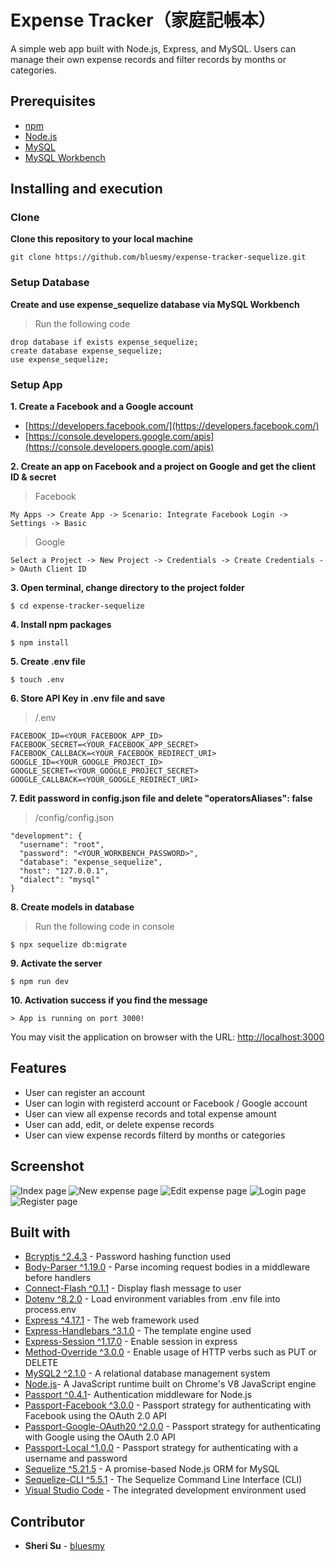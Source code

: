 # Expense Tracker（家庭記帳本）

A simple web app built with Node.js, Express, and MySQL. Users can manage their own expense records and filter records by months or categories.

## Prerequisites

* [npm](https://www.npmjs.com/get-npm)
* [Node.js](https://nodejs.org/en/download/)
* [MySQL](https://dev.mysql.com/downloads/mysql/)
* [MySQL Workbench](https://dev.mysql.com/downloads/workbench/)

## Installing and execution

### Clone

**Clone this repository to your local machine**

```
git clone https://github.com/bluesmy/expense-tracker-sequelize.git
```

### Setup Database

**Create and use expense_sequelize database via MySQL Workbench**

> Run the following code

```
drop database if exists expense_sequelize;
create database expense_sequelize;
use expense_sequelize;
```

### Setup App

**1. Create a Facebook and a Google account**
- [https://developers.facebook.com/](https://developers.facebook.com/)
- [https://console.developers.google.com/apis](https://console.developers.google.com/apis)

**2. Create an app on Facebook and a project on Google and get the client ID & secret**

> Facebook

```
My Apps -> Create App -> Scenario: Integrate Facebook Login -> Settings -> Basic
```

> Google

```
Select a Project -> New Project -> Credentials -> Create Credentials -> OAuth Client ID
```

**3. Open terminal, change directory to the project folder**

```
$ cd expense-tracker-sequelize
```

**4. Install npm packages**

```
$ npm install
```

**5. Create .env file**

```
$ touch .env
```

**6. Store API Key in .env file and save**

> /.env
```
FACEBOOK_ID=<YOUR_FACEBOOK_APP_ID>
FACEBOOK_SECRET=<YOUR_FACEBOOK_APP_SECRET>
FACEBOOK_CALLBACK=<YOUR_FACEBOOK_REDIRECT_URI>
GOOGLE_ID=<YOUR_GOOGLE_PROJECT_ID>
GOOGLE_SECRET=<YOUR_GOOGLE_PROJECT_SECRET>
GOOGLE_CALLBACK=<YOUR_GOOGLE_REDIRECT_URI>
```

**7. Edit password in config.json file and delete  "operatorsAliases": false**

> /config/config.json
```
"development": {
  "username": "root",
  "password": "<YOUR_WORKBENCH_PASSWORD>",
  "database": "expense_sequelize",
  "host": "127.0.0.1",
  "dialect": "mysql"
}
```

**8. Create models in database**

> Run the following code in console
```
$ npx sequelize db:migrate
```

**9. Activate the server**

```
$ npm run dev
```

**10. Activation success if you find the message**

```
> App is running on port 3000!
```

You may visit the application on browser with the URL: [http://localhost:3000](http://localhost:3000)

## Features

- User can register an account
- User can login with registerd account or Facebook / Google account
- User can view all expense records and total expense amount
- User can add, edit, or delete expense records
- User can view expense records filterd by months or categories

## Screenshot

![Index page](./public/img/index.png)
![New expense page](./public/img/new.png)
![Edit expense page](./public/img/edit.png)
![Login page](./public/img/login.png)
![Register page](./public/img/register.png)

## Built with

* [Bcryptjs ^2.4.3](https://www.npmjs.com/package/bcryptjs) - Password hashing function used
* [Body-Parser ^1.19.0](https://www.npmjs.com/package/body-parser) - Parse incoming request bodies in a middleware before handlers
* [Connect-Flash ^0.1.1](https://www.npmjs.com/package/connect-flash) - Display flash message to user
* [Dotenv ^8.2.0](https://www.npmjs.com/package/dotenv) - Load environment variables from .env file into process.env
* [Express ^4.17.1](https://expressjs.com) - The web framework used
* [Express-Handlebars ^3.1.0](https://www.npmjs.com/package/express-handlebars) - The template engine used
* [Express-Session ^1.17.0](https://www.npmjs.com/package/express-session) - Enable session in express
* [Method-Override ^3.0.0](https://www.npmjs.com/package/method-override) - Enable usage of HTTP verbs such as PUT or DELETE
* [MySQL2 ^2.1.0](https://www.npmjs.com/package/mysql2) - A relational database management system
* [Node.js](https://nodejs.org/)- A JavaScript runtime built on Chrome's V8 JavaScript engine
* [Passport ^0.4.1](https://www.npmjs.com/package/passport)- Authentication middleware for Node.js
* [Passport-Facebook ^3.0.0](http://www.passportjs.org/packages/passport-facebook/) - Passport strategy for authenticating with Facebook using the OAuth 2.0 API
* [Passport-Google-OAuth20 ^2.0.0](http://www.passportjs.org/packages/passport-google-oauth20/) - Passport strategy for authenticating with Google using the OAuth 2.0 API
* [Passport-Local ^1.0.0](http://www.passportjs.org/packages/passport-local/) - Passport strategy for authenticating with a username and password
* [Sequelize ^5.21.5](https://sequelize.org/) - A promise-based Node.js ORM for MySQL
* [Sequelize-CLI ^5.5.1](https://github.com/sequelize/cli) - The Sequelize Command Line Interface (CLI)
* [Visual Studio Code](https://code.visualstudio.com/) - The integrated development environment used


## Contributor

* **Sheri Su** - [bluesmy](https://github.com/bluesmy)
